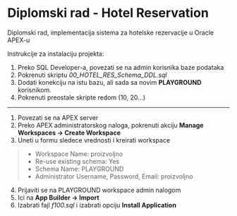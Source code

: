# Diplomski rad - Hotel Reservation
Diplomski rad, implementacija sistema za hotelske rezervacije u Oracle APEX-u

Instrukcije za instalaciju projekta:
1. Preko SQL Developer-a, povezati se na admin korisnika baze podataka
2. Pokrenuti skriptu *00_HOTEL_RES_Schema_DDL.sql*
3. Dodati konekciju na istu bazu, ali sada sa novim **PLAYGROUND** korisnikom.
4. Pokrenuti preostale skripte redom (10, 20...)

----------------------------------------------------------------------------------------------  
1. Povezati se na APEX server
2. Preko APEX administratorskog naloga, pokrenuti akciju **Manage Workspaces -> Create Workspace**
3. Uneti u formu sledece vrednosti i kreirati workspace
  > + Workspace Name: proizvoljno
  > + Re-use existing schema: Yes
  > + Schema Name: PLAYGROUND
  > + Administrator Username, Password, Email: proizvoljno
4. Prijaviti se na PLAYGROUND workspace admin nalogom
5. Ici na **App Builder -> Import**
6. Izabrati fajl *f100.sql* i izabrati opciju **Install Application**


